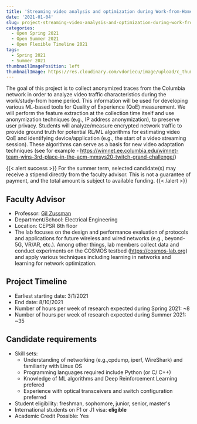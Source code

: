 ```yaml
---
title: 'Streaming video analysis and optimization during Work-from-Home period'
date: '2021-01-04'
slug: project-streaming-video-analysis-and-optimization-during-work-from-home-period
categories:
  - Open Spring 2021
  - Open Summer 2021
  - Open Flexible Timeline 2021
tags:
  - Spring 2021
  - Summer 2021
thumbnailImagePosition: left
thumbnailImage: https://res.cloudinary.com/vdoriecu/image/upload/c_thumb,w_200,g_face/v1579110178/construction_c6dqbd.png
---
```

The goal of this project is to collect anonymized traces from the Columbia network in order to analyze video traffic characteristics during the work/study-from home period. This information will be used for developing various ML-based tools for Quality of Experience (QoE) measurement. We will perform the feature extraction at the collection time itself and use anonymization techniques (e.g., IP address anonymization), to preserve user privacy. Students will analyze/measure encrypted network traffic to provide ground truth for potential RL/ML algorithms for estimating video QoE and identifying device/application (e.g., the start of a video streaming session). These algorithms can serve as a basis for new video adaptation techniques (see for example - https://wimnet.ee.columbia.edu/wimnet-team-wins-3rd-place-in-the-acm-mmsys20-twitch-grand-challenge/)

<!--more-->

{{< alert success >}}
For the summer term, selected candidate(s) may receive a stipend directly from the faculty advisor. This is not a guarantee of payment, and the total amount is subject to available funding.
{{< /alert >}}

## Faculty Advisor
+ Professor: [Gil Zussman](https://wimnet.ee.columbia.edu)
+ Department/School: Electrical Engineering
+ Location: CEPSR 8th floor
+ The lab focuses on the design and performance evaluation of protocols and applications for future wireless and wired networks (e.g., beyond-5G, VR/AR, etc.). Among other things, lab members collect data and conduct experiments on the COSMOS testbed (https://cosmos-lab.org) and apply various techniques including learning in networks and learning for network optimization.

## Project Timeline
+ Earliest starting date: 3/1/2021
+ End date: 8/10/2021
+ Number of hours per week of research expected during Spring 2021: ~8
+ Number of hours per week of research expected during Summer 2021: ~35

## Candidate requirements
+ Skill sets: 
  * Understanding of networking (e.g.,cpdump, iperf, WireShark) and familiarity with Linux OS
  * Programming languages required include Python (or C/ C++)
  * Knowledge of ML algorithms and Deep Reinforcement Learning prefered
  * Experience with optical transceivers and switch configuration preferred
+ Student eligibility: freshman, sophomore, junior, senior, master's
+ International students on F1 or J1 visa: **eligible**
+ Academic Credit Possible: Yes

